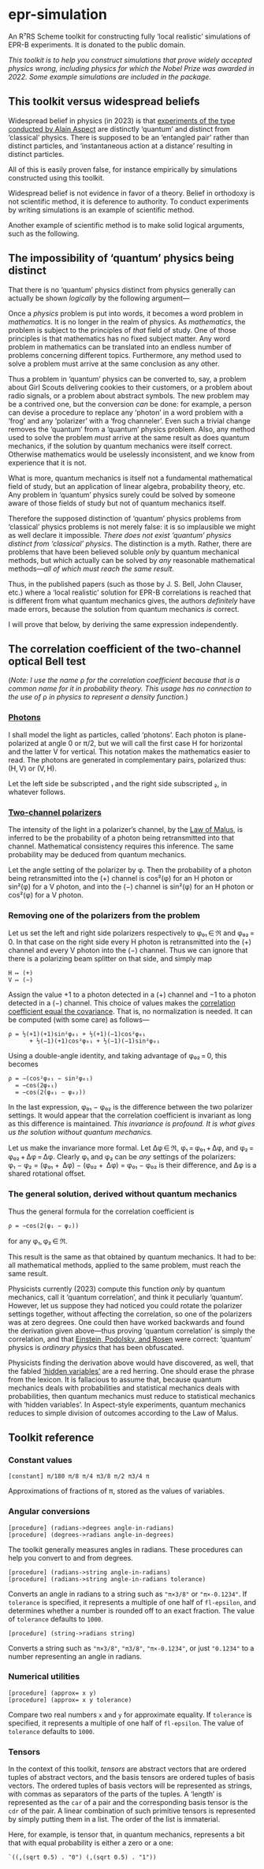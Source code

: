 # epr-simulation

An R⁷RS Scheme toolkit for constructing fully ‘local realistic’
simulations of EPR-B experiments. It is donated to the public domain.

*This toolkit is to help you construct simulations that prove widely
accepted physics wrong, including physics for which the Nobel Prize
was awarded in 2022. Some example simulations are included in the
package.*

## This toolkit versus widespread beliefs

Widespread belief in physics (in 2023) is that [experiments of the
type conducted by Alain
Aspect](https://en.wikipedia.org/w/index.php?title=Aspect%27s_experiment&oldid=1187336241)
are distinctly ‘quantum’ and distinct from ‘classical’ physics. There
is supposed to be an ‘entangled pair’ rather than distinct particles,
and ‘instantaneous action at a distance’ resulting in distinct
particles.

All of this is easily proven false, for instance empirically by
simulations constructed using this toolkit.

Widespread belief is not evidence in favor of a theory. Belief in
orthodoxy is not scientific method, it is deference to authority. To
conduct experiments by writing simulations is an example of scientific
method.

Another example of scientific method is to make solid logical
arguments, such as the following.

## The impossibility of ‘quantum’ physics being distinct

That there is no ‘quantum’ physics distinct from physics generally can
actually be shown *logically* by the following argument—

Once a *physics* problem is put into words, it becomes a word problem
in *mathematics*. It is no longer in the realm of physics. As
*mathematics*, the problem is subject to the principles of *that*
field of study. One of those principles is that mathematics has no
fixed subject matter. Any word problem in mathematics can be
translated into an endless number of problems concerning different
topics. Furthermore, any method used to solve a problem must arrive at
the same conclusion as any other.

Thus a problem in ‘quantum’ physics can be converted to, say, a
problem about Girl Scouts delivering cookies to their customers, or a
problem about radio signals, or a problem about abstract symbols. The
new problem may be a contrived one, but the conversion *can* be done:
for example, a person can devise a procedure to replace any ‘photon’
in a word problem with a ‘frog’ and any ‘polarizer’ with a ‘frog
channeler’. Even such a trivial change removes the ‘quantum’ from a
‘quantum’ physics problem. Also, any method used to solve the problem
*must* arrive at the same result as does quantum mechanics, if the
solution by quantum mechanics were itself correct. Otherwise
mathematics would be uselessly inconsistent, and we know from
experience that it is not.

What is more, quantum mechanics is itself not a fundamental
mathematical field of study, but an application of linear algebra,
probability theory, etc. Any problem in ‘quantum’ physics surely could
be solved by someone aware of those fields of study but not of quantum
mechanics itself.

Therefore the supposed distinction of ‘quantum’ physics problems from
‘classical’ physics problems is not merely false: it is so implausible
we might as well declare it impossible. *There does not exist
‘quantum’ physics distinct from ‘classical’ physics*. The distinction
is a myth. Rather, there are problems that have been believed soluble
*only* by quantum mechanical methods, but which actually can be solved
by *any* reasonable mathematical methods—*all of which must reach the
same result*.

Thus, in the published papers (such as those by J. S. Bell, John
Clauser, etc.) where a ‘local realistic’ solution for EPR-B
correlations is reached that is different from what quantum mechanics
gives, the authors *definitely* have made errors, because the solution
from quantum mechanics *is* correct.

I will prove that below, by deriving the same expression
independently.

## The correlation coefficient of the two-channel optical Bell test

(*Note: I use the name* ρ *for the correlation coefficient because
that is a common name for it in probability theory. This usage has no
connection to the use of* ρ *in physics to represent a density
function.*)

### [Photons](https://en.wikipedia.org/w/index.php?title=Photon&oldid=1188018882)

I shall model the light as particles, called ‘photons’. Each photon is
plane-polarized at angle 0 or π/2, but we will call the first case H
for horizontal and the latter V for vertical. This notation makes the
mathematics easier to read. The photons are generated in complementary
pairs, polarized thus: (H, V) or (V, H).

Let the left side be subscripted ₁ and the right side subscripted ₂,
in whatever follows.

### [Two-channel polarizers](https://en.wikipedia.org/w/index.php?title=Polarizer&oldid=1173590658#Beam-splitting_polarizers)

The intensity of the light in a polarizer’s channel, by the [Law of
Malus](https://en.wikipedia.org/w/index.php?title=Polarizer&oldid=1173590658#Malus's_law_and_other_properties),
is inferred to be the probability of a photon being retransmitted into
that channel. Mathematical consistency requires this inference. The
same probability may be deduced from quantum mechanics.

Let the angle setting of the polarizer by φ. Then the probability of a
photon being retransmitted into the (+) channel is cos²(φ) for an H
photon or sin²(φ) for a V photon, and into the (−) channel is sin²(φ)
for an H photon or cos²(φ) for a V photon.

### Removing one of the polarizers from the problem

Let us set the left and right side polarizers respectively to φ₀₁ ∈ ℜ
and φ₀₂ = 0. In that case on the right side every H photon is
retransmitted into the (+) channel and every V photon into the
(−) channel. Thus we can ignore that there is a polarizing beam
splitter on that side, and simply map

    H ↦ (+)
    V ↦ (−)

Assign the value +1 to a photon detected in a (+) channel and −1 to a
photon detected in a (−) channel. This choice of values makes the
[correlation coefficient equal the
covariance](https://en.wikipedia.org/w/index.php?title=Covariance_and_correlation&oldid=1144835290). That
is, no normalization is needed. It can be computed (with some care) as
follows—

    ρ = ½(+1)(+1)sin²φ₀₁ + ½(+1)(−1)cos²φ₀₁
          + ½(−1)(+1)cos²φ₀₁ + ½(−1)(−1)sin²φ₀₁

Using a double-angle identity, and taking advantage of φ₀₂ = 0, this
becomes

    ρ = −(cos²φ₀₁ − sin²φ₀₁)
      = −cos(2φ₀₁)
      = −cos(2(φ₀₁ − φ₀₂))

In the last expression, φ₀₁ − φ₀₂ is the difference between the two
polarizer settings. It would appear that the correlation coefficient
is invariant as long as this difference is maintained. *This
invariance is profound. It is what gives us the solution without
quantum mechanics.*

Let us make the invariance more formal. Let Δφ ∈ ℜ, φ₁ = φ₀₁ + Δφ, and
φ₂ = φ₀₂ + Δφ = Δφ.  Clearly φ₁ and φ₂ can be *any* settings of the
polarizers: φ₁ − φ₂ = (φ₀₁ +  Δφ) − (φ₀₂ +  Δφ) = φ₀₁ − φ₀₂ is their
difference, and Δφ is a shared rotational offset.

### The general solution, derived without quantum mechanics

Thus the general formula for the correlation coefficient is

    ρ = −cos(2(φ₁ − φ₂))

for any φ₁, φ₂ ∈ ℜ.

This result is the same as that obtained by quantum mechanics. It had
to be: all mathematical methods, applied to the same problem, must
reach the same result.

Physicists currently (2023) compute this function *only* by quantum
mechanics, call it ‘quantum correlation’, and think it peculiarly
‘quantum’. However, let us suppose they had noticed you could rotate
the polarizer settings together, without affecting the correlation, so
one of the polarizers was at zero degrees. One could then have worked
backwards and found the derivation given above—thus proving ‘quantum
correlation’ is simply the correlation, and that [Einstein, Podolsky,
and Rosen](https://doi.org/10.1103/PhysRev.47.777) were correct:
‘quantum’ physics is *ordinary physics* that has been obfuscated.

Physicists finding the derivation above would have discovered, as
well, that the fabled [‘hidden
variables’](https://en.wikipedia.org/w/index.php?title=Hidden-variable_theory&oldid=1188516029)
are a red herring. One should erase the phrase from the lexicon. It
is fallacious to assume that, because quantum mechanics deals with
probabilities and statistical mechanics deals with probabilities, then
quantum mechanics must reduce to statistical mechanics with ‘hidden
variables’. In Aspect-style experiments, quantum mechanics reduces to
simple division of outcomes according to the Law of Malus.

## Toolkit reference

### Constant values

    [constant] π/180 π/8 π/4 π3/8 π/2 π3/4 π

Approximations of fractions of π, stored as the values of variables.

### Angular conversions

    [procedure] (radians->degrees angle-in-radians)
    [procedure] (degrees->radians angle-in-degrees)

The toolkit generally measures angles in radians. These procedures can
help you convert to and from degrees.

    [procedure] (radians->string angle-in-radians)
    [procedure] (radians->string angle-in-radians tolerance)

Converts an angle in radians to a string such as `"π×3/8"` or
`"π×-0.1234"`. If `tolerance` is specified, it represents a multiple
of one half of `fl-epsilon`, and determines whether a number is
rounded off to an exact fraction. The value of `tolerance` defaults to
`1000`.

    [procedure] (string->radians string)

Converts a string such as `"π×3/8"`, `"π3/8"`, `"π×-0.1234"`, or just
`"0.1234"` to a number representing an angle in radians.

### Numerical utilities

    [procedure] (approx= x y)
    [procedure] (approx= x y tolerance)

Compare two real numbers `x` and `y` for approximate equality. If
`tolerance` is specified, it represents a multiple of one half of
`fl-epsilon`. The value of `tolerance` defaults to `1000`.

### Tensors

In the context of this toolkit, *tensors* are abstract vectors that
are ordered tuples of abstract vectors, and the basis tensors are
ordered tuples of basis vectors. The ordered tuples of basis vectors
will be represented as strings, with commas as separators of the parts
of the tuples. A ‘length’ is represented as the `car` of a pair and
the corresponding basis tensor is the `cdr` of the pair. A linear
combination of such primitive tensors is represented by simply putting
them in a list. The order of the list is immaterial.

Here, for example, is tensor that, in quantum mechanics, represents a
bit that with equal probability is either a zero or a one:

    `((,(sqrt 0.5) . "0") (,(sqrt 0.5) . "1"))
